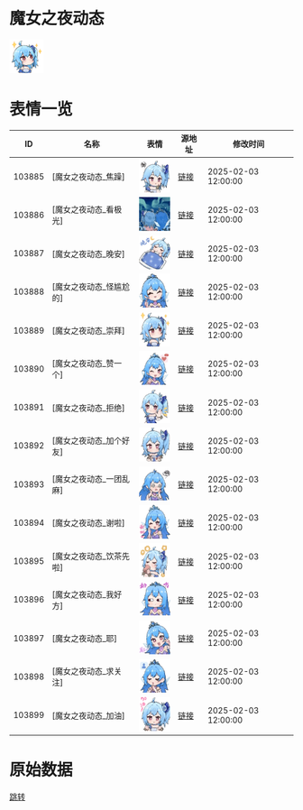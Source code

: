 # 魔女之夜动态

<img src="./cover.png" height="60" alt="cover" />

# 表情一览

|ID|名称|表情|源地址|修改时间|
|----|----|----|----|----|
|103885|[魔女之夜动态_焦躁]|<img src="./pic/103885_%5B魔女之夜动态_焦躁%5D.gif" height="60" alt="焦躁"/>|[链接](https://i0.hdslb.com/bfs/garb/c2fd1f810bde39bcef021592b776afbbf4678288.gif)|2025-02-03 12:00:00|
|103886|[魔女之夜动态_看极光]|<img src="./pic/103886_%5B魔女之夜动态_看极光%5D.gif" height="60" alt="看极光"/>|[链接](https://i0.hdslb.com/bfs/garb/48a2d3e6112eb03e5258fcf9418d6393cee9dccb.gif)|2025-02-03 12:00:00|
|103887|[魔女之夜动态_晚安]|<img src="./pic/103887_%5B魔女之夜动态_晚安%5D.gif" height="60" alt="晚安"/>|[链接](https://i0.hdslb.com/bfs/garb/a38746f303db3f9ad07a26b915c3418eb802151e.gif)|2025-02-03 12:00:00|
|103888|[魔女之夜动态_怪尴尬的]|<img src="./pic/103888_%5B魔女之夜动态_怪尴尬的%5D.gif" height="60" alt="怪尴尬的"/>|[链接](https://i0.hdslb.com/bfs/garb/338069b48b6e82d4d64d80703c141148cec9a86a.gif)|2025-02-03 12:00:00|
|103889|[魔女之夜动态_崇拜]|<img src="./pic/103889_%5B魔女之夜动态_崇拜%5D.gif" height="60" alt="崇拜"/>|[链接](https://i0.hdslb.com/bfs/garb/5a5d6cf6d245490854e054a7aaf2c344f620df3c.gif)|2025-02-03 12:00:00|
|103890|[魔女之夜动态_赞一个]|<img src="./pic/103890_%5B魔女之夜动态_赞一个%5D.gif" height="60" alt="赞一个"/>|[链接](https://i0.hdslb.com/bfs/garb/f3f5d58eea290c6fe1d1a182a7f9361028ba6acb.gif)|2025-02-03 12:00:00|
|103891|[魔女之夜动态_拒绝]|<img src="./pic/103891_%5B魔女之夜动态_拒绝%5D.gif" height="60" alt="拒绝"/>|[链接](https://i0.hdslb.com/bfs/garb/4351a49afb64d66ae6d65c5d1f6c313f35459347.gif)|2025-02-03 12:00:00|
|103892|[魔女之夜动态_加个好友]|<img src="./pic/103892_%5B魔女之夜动态_加个好友%5D.gif" height="60" alt="加个好友"/>|[链接](https://i0.hdslb.com/bfs/garb/d391c2dbe99480aef535f7243c72b5f20989e1c4.gif)|2025-02-03 12:00:00|
|103893|[魔女之夜动态_一团乱麻]|<img src="./pic/103893_%5B魔女之夜动态_一团乱麻%5D.gif" height="60" alt="一团乱麻"/>|[链接](https://i0.hdslb.com/bfs/garb/1425b195385a13557ff3884af2ca92b0a1c28da5.gif)|2025-02-03 12:00:00|
|103894|[魔女之夜动态_谢啦]|<img src="./pic/103894_%5B魔女之夜动态_谢啦%5D.gif" height="60" alt="谢啦"/>|[链接](https://i0.hdslb.com/bfs/garb/7853be8575482c1080c1c2614a78e903297ad621.gif)|2025-02-03 12:00:00|
|103895|[魔女之夜动态_饮茶先啦]|<img src="./pic/103895_%5B魔女之夜动态_饮茶先啦%5D.gif" height="60" alt="饮茶先啦"/>|[链接](https://i0.hdslb.com/bfs/garb/a19b96831ecbbff573962da9ed8e6e784a591864.gif)|2025-02-03 12:00:00|
|103896|[魔女之夜动态_我好方]|<img src="./pic/103896_%5B魔女之夜动态_我好方%5D.gif" height="60" alt="我好方"/>|[链接](https://i0.hdslb.com/bfs/garb/f35292ad582810db716575a5e9fcb1f930ffa678.gif)|2025-02-03 12:00:00|
|103897|[魔女之夜动态_耶]|<img src="./pic/103897_%5B魔女之夜动态_耶%5D.gif" height="60" alt="耶"/>|[链接](https://i0.hdslb.com/bfs/garb/df8573ec138e0b9ca2b06f52d70c2f836a19deed.gif)|2025-02-03 12:00:00|
|103898|[魔女之夜动态_求关注]|<img src="./pic/103898_%5B魔女之夜动态_求关注%5D.gif" height="60" alt="求关注"/>|[链接](https://i0.hdslb.com/bfs/garb/3667d4efeae16118ab842a429e051dcfcf2a3dbc.gif)|2025-02-03 12:00:00|
|103899|[魔女之夜动态_加油]|<img src="./pic/103899_%5B魔女之夜动态_加油%5D.gif" height="60" alt="加油"/>|[链接](https://i0.hdslb.com/bfs/garb/ed1c715a2b19555e359581ba5e3e686e270bab25.gif)|2025-02-03 12:00:00|

# 原始数据

[跳转](./raw.json)

